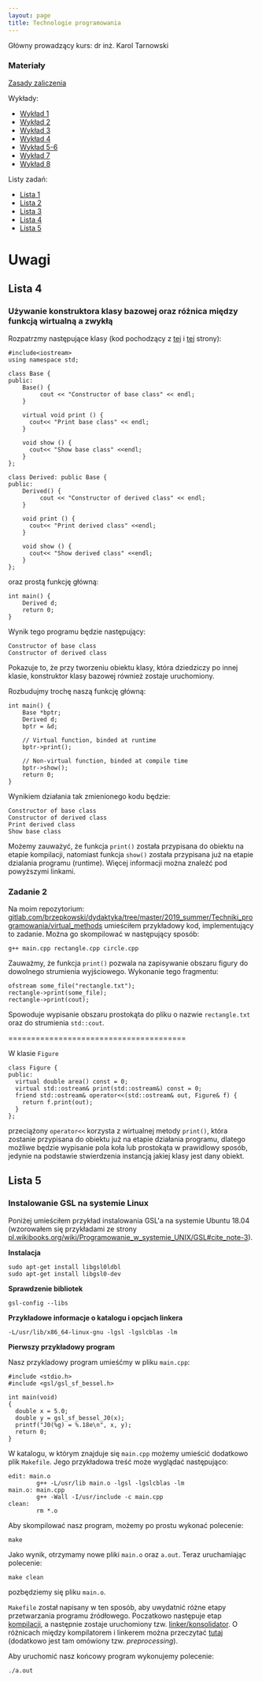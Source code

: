 ```yaml
---
layout: page
title: Technologie programowania
---
```

Główny prowadzący kurs: dr inż. Karol Tarnowski

### Materiały

[Zasady zaliczenia](../tp_zz.pdf)

Wykłady:
- [Wykład 1](../tp_w01.pdf)
- [Wykład 2](../tp_w02.pdf)
- [Wykład 3](../tp_w03.pdf)
- [Wykład 4](../tp_w04.pdf)
- [Wykład 5-6](../tp_w05.pdf)
- [Wykład 7](../tp_w07.pdf)
- [Wykład 8](../tp_w08.pdf)

Listy zadań:
- [Lista 1](../tp_l01.pdf)
- [Lista 2](../tp_l02.pdf)
- [Lista 3](../tp_l03.pdf)
- [Lista 4](../tp_l04.pdf)
- [Lista 5](../tp_l05.pdf)

# Uwagi

## Lista 4

### Używanie konstruktora klasy bazowej oraz różnica między funkcją wirtualną a zwykłą

Rozpatrzmy następujące klasy (kod pochodzący z [tej](https://www.studytonight.com/cpp/order-of-constructor-call.php) i [tej](https://www.geeksforgeeks.org/virtual-function-cpp/) strony):

```
#include<iostream>
using namespace std;

class Base {
public:
    Base() {
	     cout << "Constructor of base class" << endl;
    }

    virtual void print () {
      cout<< "Print base class" << endl;
    }

    void show () {
      cout<< "Show base class" <<endl;
    }
};

class Derived: public Base {
public:
    Derived() {
	     cout << "Constructor of derived class" << endl;
    }

    void print () {
      cout<< "Print derived class" <<endl;
    }

    void show () {
      cout<< "Show derived class" <<endl;
    }
};
```
oraz prostą funkcję główną:
```
int main() {
    Derived d;
    return 0;
}
```

Wynik tego programu będzie następujący:
```
Constructor of base class
Constructor of derived class
```

Pokazuje to, że przy tworzeniu obiektu klasy, która dziedziczy po innej klasie, konstruktor klasy bazowej również zostaje uruchomiony.


Rozbudujmy trochę naszą funkcję główną:
```
int main() {
    Base *bptr;
    Derived d;
    bptr = &d;

    // Virtual function, binded at runtime
    bptr->print();

    // Non-virtual function, binded at compile time
    bptr->show();
    return 0;
}
```
Wynikiem działania tak zmienionego kodu będzie:
```
Constructor of base class
Constructor of derived class
Print derived class
Show base class
```
Możemy zauważyć, że funkcja `print()` została przypisana do obiektu na etapie kompilacji, natomiast funkcja `show()` została przypisana już na etapie dzialania programu (runtime). Więcej informacji można znaleźć pod powyższymi linkami.

### Zadanie 2

Na moim repozytorium: [gitlab.com/brzepkowski/dydaktyka/tree/master/2019_summer/Techniki_programowania/virtual_methods](https://gitlab.com/brzepkowski/dydaktyka/tree/master/2019_summer/Techniki_programowania/virtual_methods) umieściłem przykładowy kod, implementujący to zadanie. Można go skompilować w następujący sposób:
```
g++ main.cpp rectangle.cpp circle.cpp
```

Zauważmy, że funkcja `print()` pozwala na zapisywanie obszaru figury do dowolnego strumienia wyjściowego. Wykonanie tego fragmentu:
```
ofstream some_file("rectangle.txt");
rectangle->print(some_file);
rectangle->print(cout);
```
Spowoduje wypisanie obszaru prostokąta do pliku o nazwie `rectangle.txt` oraz do strumienia `std::cout`.

=======================================

W klasie `Figure`
```
class Figure {
public:
  virtual double area() const = 0;
  virtual std::ostream& print(std::ostream&) const = 0;
  friend std::ostream& operator<<(std::ostream& out, Figure& f) {
    return f.print(out);
  }
};
```
przeciążony `operator<<` korzysta z wirtualnej metody `print()`, która zostanie przypisana do obiektu już na etapie działania programu, dlatego możliwe będzie wypisanie pola koła lub prostokąta w prawidlowy sposób, jedynie na podstawie stwierdzenia instancją jakiej klasy jest dany obiekt.

## Lista 5

### Instalowanie GSL na systemie Linux

Poniżej umieściłem przykład instalowania GSL'a na systemie Ubuntu 18.04 (wzorowałem się przykładami ze strony [pl.wikibooks.org/wiki/Programowanie_w_systemie_UNIX/GSL#cite_note-3](https://pl.wikibooks.org/wiki/Programowanie_w_systemie_UNIX/GSL#cite_note-3)).

**Instalacja**
```
sudo apt-get install libgsl0ldbl
sudo apt-get install libgsl0-dev
```
**Sprawdzenie bibliotek**
```
gsl-config --libs
```
**Przykładowe informacje o katalogu i opcjach linkera**
```
-L/usr/lib/x86_64-linux-gnu -lgsl -lgslcblas -lm
```

**Pierwszy przykładowy program**

Nasz przykladowy program umieśćmy w pliku `main.cpp`:
```
#include <stdio.h>
#include <gsl/gsl_sf_bessel.h>

int main(void)
{
  double x = 5.0;
  double y = gsl_sf_bessel_J0(x);
  printf("J0(%g) = %.18e\n", x, y);
  return 0;
}
```
W katalogu, w którym znajduje się `main.cpp` możemy umieścić dodatkowo plik `Makefile`. Jego przykładowa treść może wyglądać następująco:
```
edit: main.o
        g++ -L/usr/lib main.o -lgsl -lgslcblas -lm
main.o: main.cpp
        g++ -Wall -I/usr/include -c main.cpp
clean:
        rm *.o
```
Aby skompilować nasz program, możemy po prostu wykonać polecenie:
```
make
```
Jako wynik, otrzymamy nowe pliki `main.o` oraz `a.out`. Teraz uruchamiając polecenie:
```
make clean
```
pozbędziemy się pliku `main.o`.

`Makefile` został napisany w ten sposób, aby uwydatnić różne etapy przetwarzania programu źródłowego. Poczatkowo następuje etap [kompilacji](https://en.wikipedia.org/wiki/Compiler), a następnie zostaje uruchomiony tzw. [linker/konsolidator](https://en.wikipedia.org/wiki/Linker_(computing)). O różnicach między kompilatorem i linkerem można przeczytać [tutaj](https://stackoverflow.com/questions/6264249/how-does-the-compilation-linking-process-work) (dodatkowo jest tam omówiony tzw. *preprocessing*).

Aby uruchomić nasz końcowy program wykonujemy polecenie:
```
./a.out
```

